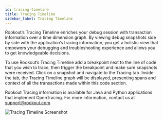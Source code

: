 ```yaml
---
id: tracing-timeline
title: Tracing Timeline
sidebar_label: Tracing Timeline
---
```

Rookout’s Tracing Timeline enriches your debug session with transaction information over a time dimension graph. By viewing debug snapshots side by side with the application’s tracing information, you get a holistic view that empowers your debugging and troubleshooting experience and allows you to get knowledgeable decisions.

To use Rookout’s Tracing Timeline add a breakpoint next to the line of code that you wish to trace, then trigger the breakpoint and make sure snapshots were received.
Click on a snapshot and navigate to the Tracing tab. Inside the tab, the Tracing Timeline graph will be displayed, presenting spans and context of all the transactions made within this code section.

Rookout Tracing information is available for Java and Python applications that implement OpenTracing.
For more information, contact us at [support@rookout.com](mailto:support@rookout.com).

![Tracing Timeline Screenshot](/img/screenshots/messages_tracing.png)
